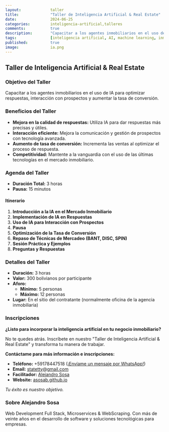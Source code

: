 ```yaml
---
layout:             taller
title:              "Taller de Inteligencia Artificial & Real Estate"
date:               2024-06-25
categories:         inteligencia-artificial,talleres
comments:           true
description:        "Capacitar a los agentes inmobiliarios en el uso de IA para optimizar respuestas, interacción con prospectos y aumentar la tasa de conversión."
tags:               [inteligencia artificial, AI, machine learning, inmobiliaria, broker, real estate, taller]
published:          true
image:              ia.png
---
```


## Taller de Inteligencia Artificial & Real Estate

### Objetivo del Taller

Capacitar a los agentes inmobiliarios en el uso de IA para optimizar respuestas, interacción con prospectos y aumentar la tasa de conversión.

### Beneficios del Taller

- **Mejora en la calidad de respuestas:** Utiliza IA para dar respuestas más precisas y útiles.
- **Interacción eficiente:** Mejora la comunicación y gestión de prospectos con tecnología avanzada.
- **Aumento de tasa de conversión:** Incrementa las ventas al optimizar el proceso de respuesta.
- **Competitividad:** Mantente a la vanguardia con el uso de las últimas tecnologías en el mercado inmobiliario.

### Agenda del Taller

- **Duración Total:** 3 horas
- **Pausa:** 15 minutos

#### Itinerario

1. **Introducción a la IA en el Mercado Inmobiliario**
2. **Implementación de IA en Respuestas**
3. **Uso de IA para Interacción con Prospectos**
4. **Pausa**
5. **Optimización de la Tasa de Conversión**
6. **Repaso de Técnicas de Mercadeo (BANT, DISC, SPIN)**
7. **Sesión Práctica y Ejemplos**
8. **Preguntas y Respuestas**

### Detalles del Taller

- **Duración:** 3 horas
- **Valor:** 300 bolivianos por participante
- **Aforo:**
  - **Mínimo:** 5 personas
  - **Máximo:** 12 personas
- **Lugar:** En el sitio del contratante (normalmente oficina de la agencia inmobiliaria)

### Inscripciones

**¿Listo para incorporar la inteligencia artificial en tu negocio inmobiliario?**

No te quedes atrás. Inscríbete en nuestro "Taller de Inteligencia Artificial & Real Estate" y transforma tu manera de trabajar.

**Contáctame para más información e inscripciones:**

- **Teléfono:** +59178447518 ([¡Envíame un mensaje por WhatsApp!](https://api.whatsapp.com/send?phone=59178447518&text=Me%20interesa%20mucho%20el%20Taller%20de%20Inteligencia%20Artificial%20y%20Real%20Estate))
- **Email:** statetty@gmail.com
- **Facilitador:** [Alejandro Sosa](https://www.linkedin.com/in/alejandrososa/)
- **Website:** [asosab.github.io](https://asosab.github.io/inteligencia-artificial-real-estate/)

_Tu éxito es nuestro objetivo._

### Sobre Alejandro Sosa

Web Development Full Stack, Microservices & WebScraping. Con más de veinte años en el desarrollo de software y soluciones tecnológicas para empresas.
